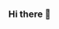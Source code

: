 ### Hi there 👋

<!--
**okilani/okilani** is a ✨ _special_ ✨ repository because its `README.md` (this file) appears on your GitHub profile.


- I’m currently in 'introto computer science' class.
- I have been in ACS for 11 years as of grade 9.
I support Chelsea Football Club.
![image](https://user-images.githubusercontent.com/123292188/213906149-1197418e-0380-47d2-8c2e-7fa1d61c153f.png)
